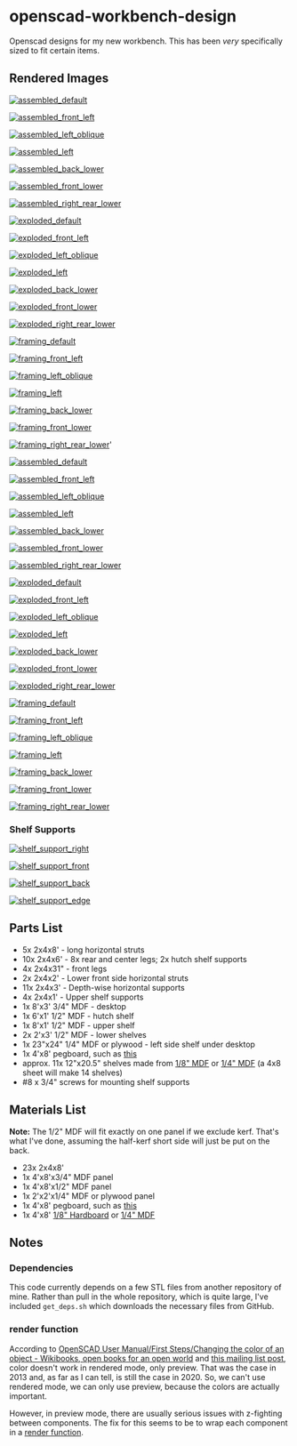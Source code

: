 # openscad-workbench-design

Openscad designs for my new workbench. This has been _very_ specifically sized to fit certain items.

## Rendered Images

[![assembled_default](renders/assembled_default_sm.png)](renders/assembled_default.png)

[![assembled_front_left](renders/assembled_front_left_sm.png)](renders/assembled_front_left.png)

[![assembled_left_oblique](renders/assembled_left_oblique_sm.png)](renders/assembled_left_oblique.png)

[![assembled_left](renders/assembled_left_sm.png)](renders/assembled_left.png)

[![assembled_back_lower](renders/assembled_back_lower_sm.png)](renders/assembled_back_lower.png)

[![assembled_front_lower](renders/assembled_front_lower_sm.png)](renders/assembled_front_lower.png)

[![assembled_right_rear_lower](renders/assembled_right_rear_lower_sm.png)](renders/assembled_right_rear_lower.png)

[![exploded_default](renders/exploded_default_sm.png)](renders/exploded_default.png)

[![exploded_front_left](renders/exploded_front_left_sm.png)](renders/exploded_front_left.png)

[![exploded_left_oblique](renders/exploded_left_oblique_sm.png)](renders/exploded_left_oblique.png)

[![exploded_left](renders/exploded_left_sm.png)](renders/exploded_left.png)

[![exploded_back_lower](renders/exploded_back_lower_sm.png)](renders/exploded_back_lower.png)

[![exploded_front_lower](renders/exploded_front_lower_sm.png)](renders/exploded_front_lower.png)

[![exploded_right_rear_lower](renders/exploded_right_rear_lower_sm.png)](renders/exploded_right_rear_lower.png)

[![framing_default](renders/framing_default_sm.png)](renders/framing_default.png)

[![framing_front_left](renders/framing_front_left_sm.png)](renders/framing_front_left.png)

[![framing_left_oblique](renders/framing_left_oblique_sm.png)](renders/framing_left_oblique.png)

[![framing_left](renders/framing_left_sm.png)](renders/framing_left.png)

[![framing_back_lower](renders/framing_back_lower_sm.png)](renders/framing_back_lower.png)

[![framing_front_lower](renders/framing_front_lower_sm.png)](renders/framing_front_lower.png)

[![framing_right_rear_lower](renders/framing_right_rear_lower_sm.png)](renders/framing_right_rear_lower.png)'

[![assembled_default](renders/assembled_default_sm.png)](renders/assembled_default.png)

[![assembled_front_left](renders/assembled_front_left_sm.png)](renders/assembled_front_left.png)

[![assembled_left_oblique](renders/assembled_left_oblique_sm.png)](renders/assembled_left_oblique.png)

[![assembled_left](renders/assembled_left_sm.png)](renders/assembled_left.png)

[![assembled_back_lower](renders/assembled_back_lower_sm.png)](renders/assembled_back_lower.png)

[![assembled_front_lower](renders/assembled_front_lower_sm.png)](renders/assembled_front_lower.png)

[![assembled_right_rear_lower](renders/assembled_right_rear_lower_sm.png)](renders/assembled_right_rear_lower.png)

[![exploded_default](renders/exploded_default_sm.png)](renders/exploded_default.png)

[![exploded_front_left](renders/exploded_front_left_sm.png)](renders/exploded_front_left.png)

[![exploded_left_oblique](renders/exploded_left_oblique_sm.png)](renders/exploded_left_oblique.png)

[![exploded_left](renders/exploded_left_sm.png)](renders/exploded_left.png)

[![exploded_back_lower](renders/exploded_back_lower_sm.png)](renders/exploded_back_lower.png)

[![exploded_front_lower](renders/exploded_front_lower_sm.png)](renders/exploded_front_lower.png)

[![exploded_right_rear_lower](renders/exploded_right_rear_lower_sm.png)](renders/exploded_right_rear_lower.png)

[![framing_default](renders/framing_default_sm.png)](renders/framing_default.png)

[![framing_front_left](renders/framing_front_left_sm.png)](renders/framing_front_left.png)

[![framing_left_oblique](renders/framing_left_oblique_sm.png)](renders/framing_left_oblique.png)

[![framing_left](renders/framing_left_sm.png)](renders/framing_left.png)

[![framing_back_lower](renders/framing_back_lower_sm.png)](renders/framing_back_lower.png)

[![framing_front_lower](renders/framing_front_lower_sm.png)](renders/framing_front_lower.png)

[![framing_right_rear_lower](renders/framing_right_rear_lower_sm.png)](renders/framing_right_rear_lower.png)

### Shelf Supports

[![shelf_support_right](renders/shelf_support_right_sm.png)](renders/shelf_support_right.png)

[![shelf_support_front](renders/shelf_support_front_sm.png)](renders/shelf_support_front.png)

[![shelf_support_back](renders/shelf_support_back_sm.png)](renders/shelf_support_back.png)

[![shelf_support_edge](renders/shelf_support_edge_sm.png)](renders/shelf_support_edge.png)

## Parts List

* 5x 2x4x8' - long horizontal struts
* 10x 2x4x6' - 8x rear and center legs; 2x hutch shelf supports
* 4x 2x4x31" - front legs
* 2x 2x4x2' - Lower front side horizontal struts
* 11x 2x4x3' - Depth-wise horizontal supports
* 4x 2x4x1' - Upper shelf supports
* 1x 8'x3' 3/4" MDF - desktop
* 1x 6'x1' 1/2" MDF - hutch shelf
* 1x 8'x1' 1/2" MDF - upper shelf
* 2x 2'x3' 1/2" MDF - lower shelves
* 1x 23"x24" 1/4" MDF or plywood - left side shelf under desktop
* 1x 4'x8' pegboard, such as [this](https://www.homedepot.com/p/Pegboard-White-Panel-Common-3-16-in-x-4-ft-x-8-ft-Actual-0-155-in-x-47-7-in-x-95-7-in-486140/202189722)
* approx. 11x 12"x20.5" shelves made from [1/8" MDF](https://www.homedepot.com/p/Hardboard-Tempered-Panel-Common-1-8-in-4-ft-x-8-ft-Actual-0-115-in-x-47-7-in-x-95-7-in-832777/202189720) or [1/4" MDF](https://www.homedepot.com/p/Medium-Density-Fiberboard-Common-1-4-in-x-2-ft-x-4-ft-Actual-0-216-in-x-23-75-in-x-47-75-in-1508104/202089069) (a 4x8 sheet will make 14 shelves)
* #8 x 3/4" screws for mounting shelf supports

## Materials List

**Note:** The 1/2" MDF will fit exactly on one panel if we exclude kerf. That's what I've done, assuming the half-kerf short side will just be put on the back.

* 23x 2x4x8'
* 1x 4'x8'x3/4" MDF panel
* 1x 4'x8'x1/2" MDF panel
* 1x 2'x2'x1/4" MDF or plywood panel
* 1x 4'x8' pegboard, such as [this](https://www.homedepot.com/p/Pegboard-White-Panel-Common-3-16-in-x-4-ft-x-8-ft-Actual-0-155-in-x-47-7-in-x-95-7-in-486140/202189722)
* 1x 4'x8' [1/8" Hardboard](https://www.homedepot.com/p/Hardboard-Tempered-Panel-Common-1-8-in-4-ft-x-8-ft-Actual-0-115-in-x-47-7-in-x-95-7-in-832777/202189720) or [1/4" MDF](https://www.homedepot.com/p/Medium-Density-Fiberboard-Common-1-4-in-x-2-ft-x-4-ft-Actual-0-216-in-x-23-75-in-x-47-75-in-1508104/202089069)

## Notes

### Dependencies

This code currently depends on a few STL files from another repository of mine. Rather than pull in the whole repository, which is quite large, I've included ``get_deps.sh`` which downloads the necessary files from GitHub.

### render function

According to [OpenSCAD User Manual/First Steps/Changing the color of an object - Wikibooks, open books for an open world](https://en.wikibooks.org/wiki/OpenSCAD_User_Manual/First_Steps/Changing_the_color_of_an_object) and [this mailing list post](http://forum.openscad.org/Color-in-Compile-and-Render-mode-tp4637p4639.html), color doesn't work in rendered mode, only preview. That was the case in 2013 and, as far as I can tell, is still the case in 2020. So, we can't use rendered mode, we can only use preview, because the colors are actually important.

However, in preview mode, there are usually serious issues with z-fighting between components. The fix for this seems to be to wrap each component in a [render function](https://en.wikibooks.org/wiki/OpenSCAD_User_Manual/Other_Language_Features#Render).

